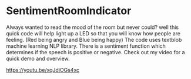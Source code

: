 # SentimentRoomIndicator
Always wanted to read the mood of the room but never could? well this quick code will help light up a LED so that you will know how people are feeling. (Red being angry and Blue being happy) The code uses textblob machine learning NLP library. There is a sentiment function which determines if the speech is positive or negative. Check out my video for a quick demo and overview.

https://youtu.be/xqJdiOGs4xc

